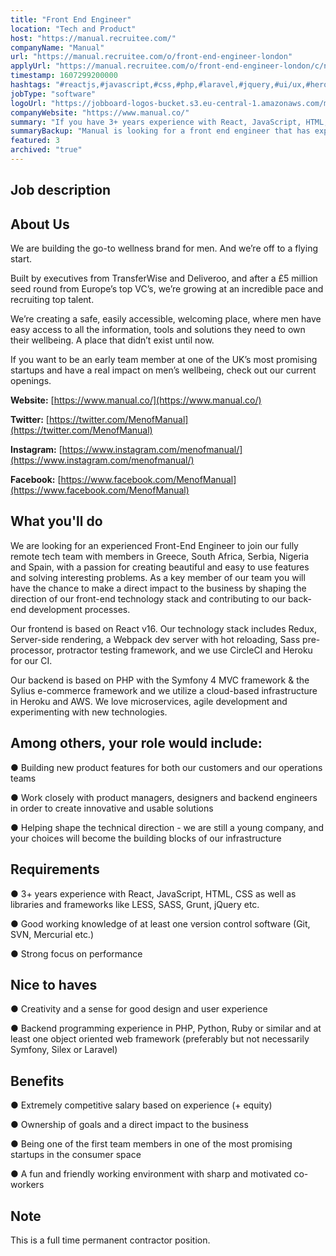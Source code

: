```yaml
---
title: "Front End Engineer"
location: "Tech and Product"
host: "https://manual.recruitee.com/"
companyName: "Manual"
url: "https://manual.recruitee.com/o/front-end-engineer-london"
applyUrl: "https://manual.recruitee.com/o/front-end-engineer-london/c/new"
timestamp: 1607299200000
hashtags: "#reactjs,#javascript,#css,#php,#laravel,#jquery,#ui/ux,#heroku"
jobType: "software"
logoUrl: "https://jobboard-logos-bucket.s3.eu-central-1.amazonaws.com/manual"
companyWebsite: "https://www.manual.co/"
summary: "If you have 3+ years experience with React, JavaScript, HTML, CSS as well as libraries and frameworks like LESS, SASS, Grunt, and jQuery, Manual has a job opening for a front end engineer"
summaryBackup: "Manual is looking for a front end engineer that has experience in: #reactjs, #php, #javascript."
featured: 3
archived: "true"
---
```


## Job description

## About Us

We are building the go-to wellness brand for men. And we’re off to a flying start.

Built by executives from TransferWise and Deliveroo, and after a £5 million seed round from Europe’s top VC’s, we’re growing at an incredible pace and recruiting top talent.

We’re creating a safe, easily accessible, welcoming place, where men have easy access to all the information, tools and solutions they need to own their wellbeing. A place that didn’t exist until now.

If you want to be an early team member at one of the UK’s most promising startups and have a real impact on men’s wellbeing, check out our current openings.

**Website:** [https://www.manual.co/](https://www.manual.co/)

**Twitter:** [https://twitter.com/MenofManual](https://twitter.com/MenofManual)

**Instagram:** [https://www.instagram.com/menofmanual/](https://www.instagram.com/menofmanual/)

**Facebook:** [https://www.facebook.com/MenofManual](https://www.facebook.com/MenofManual)

## What you'll do

We are looking for an experienced Front-End Engineer to join our fully remote tech team with members in Greece, South Africa, Serbia, Nigeria and Spain, with a passion for creating beautiful and easy to use features and solving interesting problems. As a key member of our team you will have the chance to make a direct impact to the business by shaping the direction of our front-end technology stack and contributing to our back-end development processes.

Our frontend is based on React v16. Our technology stack includes Redux, Server-side rendering, a Webpack dev server with hot reloading, Sass pre-processor, protractor testing framework, and we use CircleCI and Heroku for our CI.

Our backend is based on PHP with the Symfony 4 MVC framework & the Sylius e-commerce framework and we utilize a cloud-based infrastructure in Heroku and AWS. We love microservices, agile development and experimenting with new technologies.

## Among others, your role would include:

● Building new product features for both our customers and our operations teams

● Work closely with product managers, designers and backend engineers in order to create innovative and usable solutions

● Helping shape the technical direction - we are still a young company, and your choices will become the building blocks of our infrastructure

## Requirements

● 3+ years experience with React, JavaScript, HTML, CSS as well as libraries and frameworks like LESS, SASS, Grunt, jQuery etc.

● Good working knowledge of at least one version control software (Git, SVN, Mercurial etc.)

● Strong focus on performance

## Nice to haves

● Creativity and a sense for good design and user experience

● Backend programming experience in PHP, Python, Ruby or similar and at least one object oriented web framework (preferably but not necessarily Symfony, Silex or Laravel)

## Benefits

● Extremely competitive salary based on experience (+ equity)

● Ownership of goals and a direct impact to the business

● Being one of the first team members in one of the most promising startups in the consumer space

● A fun and friendly working environment with sharp and motivated co-workers

## Note

This is a full time permanent contractor position.
